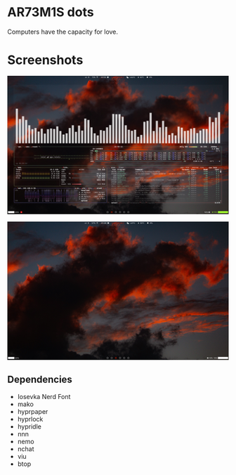# AR73M1S dots 

Computers have the capacity for love.

# Screenshots

![](Screenshot1.png) 

![](screenshot2.png)

## Dependencies 

+ Iosevka Nerd Font 
+ mako
+ hyprpaper
+ hyprlock
+ hypridle
+ nnn
+ nemo
+ nchat
+ viu
+ btop
